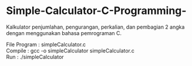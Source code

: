 # Simple-Calculator-C-Programming-
Kalkulator penjumlahan, pengurangan, perkalian, dan pembagian 2 angka dengan menggunakan bahasa pemrograman C.

File Program : simpleCalculator.c <br />
Compile : gcc -o simpleCalculator simpleCalculator.c <br />
Run : ./simpleCalculator
